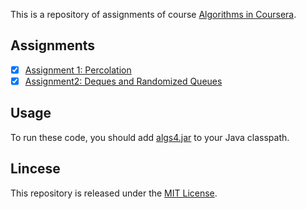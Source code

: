 This is a repository of assignments of course [Algorithms in Coursera](https://www.coursera.org/learn/algorithms-part1/home/info).

## Assignments

- [x] [Assignment 1: Percolation](./W1-percolation)
- [x] [Assignment2: Deques and Randomized Queues](./W2-deques)

## Usage

To run these code, you should add [algs4.jar](https://algs4.cs.princeton.edu/code/algs4.jar) to your Java classpath.

## Lincese

This repository is released under the [MIT License](https://opensource.org/licenses/MIT).
